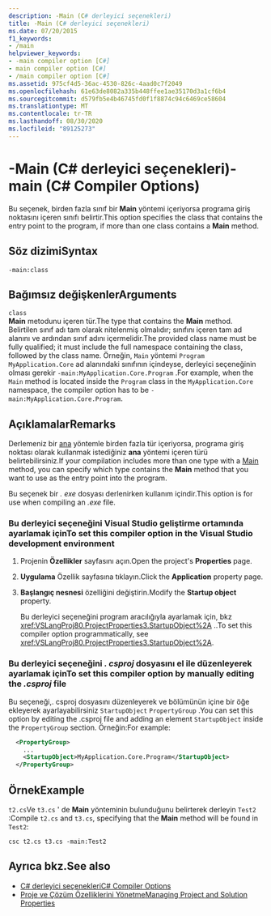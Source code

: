```yaml
---
description: -Main (C# derleyici seçenekleri)
title: -Main (C# derleyici seçenekleri)
ms.date: 07/20/2015
f1_keywords:
- /main
helpviewer_keywords:
- -main compiler option [C#]
- main compiler option [C#]
- /main compiler option [C#]
ms.assetid: 975cf4d5-36ac-4530-826c-4aad0c7f2049
ms.openlocfilehash: 61e63de8082a335b448ffee1ae35170d3a1cf6b4
ms.sourcegitcommit: d579fb5e4b46745fd0f1f8874c94c6469ce58604
ms.translationtype: MT
ms.contentlocale: tr-TR
ms.lasthandoff: 08/30/2020
ms.locfileid: "89125273"
---
```

# <a name="-main-c-compiler-options"></a><span data-ttu-id="191c6-103">-Main (C# derleyici seçenekleri)</span><span class="sxs-lookup"><span data-stu-id="191c6-103">-main (C# Compiler Options)</span></span>

<span data-ttu-id="191c6-104">Bu seçenek, birden fazla sınıf bir **Main** yöntemi içeriyorsa programa giriş noktasını içeren sınıfı belirtir.</span><span class="sxs-lookup"><span data-stu-id="191c6-104">This option specifies the class that contains the entry point to the program, if more than one class contains a **Main** method.</span></span>

## <a name="syntax"></a><span data-ttu-id="191c6-105">Söz dizimi</span><span class="sxs-lookup"><span data-stu-id="191c6-105">Syntax</span></span>

```console
-main:class
```

## <a name="arguments"></a><span data-ttu-id="191c6-106">Bağımsız değişkenler</span><span class="sxs-lookup"><span data-stu-id="191c6-106">Arguments</span></span>
 `class`  
 <span data-ttu-id="191c6-107">**Main** metodunu içeren tür.</span><span class="sxs-lookup"><span data-stu-id="191c6-107">The type that contains the **Main** method.</span></span>  
 <span data-ttu-id="191c6-108">Belirtilen sınıf adı tam olarak nitelenmiş olmalıdır; sınıfını içeren tam ad alanını ve ardından sınıf adını içermelidir.</span><span class="sxs-lookup"><span data-stu-id="191c6-108">The provided class name must be fully qualified; it must include the full namespace containing the class, followed by the class name.</span></span> <span data-ttu-id="191c6-109">Örneğin, `Main` yöntemi `Program` `MyApplication.Core` ad alanındaki sınıfının içindeyse, derleyici seçeneğinin olması gerekir `-main:MyApplication.Core.Program` .</span><span class="sxs-lookup"><span data-stu-id="191c6-109">For example, when the `Main` method is located inside the `Program` class in the `MyApplication.Core` namespace, the compiler option has to be `-main:MyApplication.Core.Program`.</span></span>

## <a name="remarks"></a><span data-ttu-id="191c6-110">Açıklamalar</span><span class="sxs-lookup"><span data-stu-id="191c6-110">Remarks</span></span>

<span data-ttu-id="191c6-111">Derlemeniz bir [ana](../../programming-guide/main-and-command-args/index.md) yöntemle birden fazla tür içeriyorsa, programa giriş noktası olarak kullanmak istediğiniz **ana** yöntemi içeren türü belirtebilirsiniz.</span><span class="sxs-lookup"><span data-stu-id="191c6-111">If your compilation includes more than one type with a [Main](../../programming-guide/main-and-command-args/index.md) method, you can specify which type contains the **Main** method that you want to use as the entry point into the program.</span></span>

<span data-ttu-id="191c6-112">Bu seçenek bir *. exe* dosyası derlenirken kullanım içindir.</span><span class="sxs-lookup"><span data-stu-id="191c6-112">This option is for use when compiling an *.exe* file.</span></span>

### <a name="to-set-this-compiler-option-in-the-visual-studio-development-environment"></a><span data-ttu-id="191c6-113">Bu derleyici seçeneğini Visual Studio geliştirme ortamında ayarlamak için</span><span class="sxs-lookup"><span data-stu-id="191c6-113">To set this compiler option in the Visual Studio development environment</span></span>

1. <span data-ttu-id="191c6-114">Projenin **Özellikler** sayfasını açın.</span><span class="sxs-lookup"><span data-stu-id="191c6-114">Open the project's **Properties** page.</span></span>

2. <span data-ttu-id="191c6-115">**Uygulama** Özellik sayfasına tıklayın.</span><span class="sxs-lookup"><span data-stu-id="191c6-115">Click the **Application** property page.</span></span>

3. <span data-ttu-id="191c6-116">**Başlangıç nesnesi** özelliğini değiştirin.</span><span class="sxs-lookup"><span data-stu-id="191c6-116">Modify the **Startup object** property.</span></span>

    <span data-ttu-id="191c6-117">Bu derleyici seçeneğini program aracılığıyla ayarlamak için, bkz <xref:VSLangProj80.ProjectProperties3.StartupObject%2A> ..</span><span class="sxs-lookup"><span data-stu-id="191c6-117">To set this compiler option programmatically, see <xref:VSLangProj80.ProjectProperties3.StartupObject%2A>.</span></span>

### <a name="to-set-this-compiler-option-by-manually-editing-the-csproj-file"></a><span data-ttu-id="191c6-118">Bu derleyici seçeneğini *. csproj* dosyasını el ile düzenleyerek ayarlamak için</span><span class="sxs-lookup"><span data-stu-id="191c6-118">To set this compiler option by manually editing the *.csproj* file</span></span>

<span data-ttu-id="191c6-119">Bu seçeneği,. csproj dosyasını düzenleyerek ve bölümünün içine bir öğe ekleyerek ayarlayabilirsiniz `StartupObject` `PropertyGroup` .</span><span class="sxs-lookup"><span data-stu-id="191c6-119">You can set this option by editing the .csproj file and adding an element `StartupObject` inside the `PropertyGroup` section.</span></span> <span data-ttu-id="191c6-120">Örneğin:</span><span class="sxs-lookup"><span data-stu-id="191c6-120">For example:</span></span>

```xml
  <PropertyGroup>
    ...
    <StartupObject>MyApplication.Core.Program</StartupObject>
  </PropertyGroup>
```

## <a name="example"></a><span data-ttu-id="191c6-121">Örnek</span><span class="sxs-lookup"><span data-stu-id="191c6-121">Example</span></span>

<span data-ttu-id="191c6-122">`t2.cs`Ve `t3.cs` ' de **Main** yönteminin bulunduğunu belirterek derleyin `Test2` :</span><span class="sxs-lookup"><span data-stu-id="191c6-122">Compile `t2.cs` and `t3.cs`, specifying that the **Main** method will be found in `Test2`:</span></span>

```console
csc t2.cs t3.cs -main:Test2
```

## <a name="see-also"></a><span data-ttu-id="191c6-123">Ayrıca bkz.</span><span class="sxs-lookup"><span data-stu-id="191c6-123">See also</span></span>

- [<span data-ttu-id="191c6-124">C# derleyici seçenekleri</span><span class="sxs-lookup"><span data-stu-id="191c6-124">C# Compiler Options</span></span>](./index.md)
- [<span data-ttu-id="191c6-125">Proje ve Çözüm Özelliklerini Yönetme</span><span class="sxs-lookup"><span data-stu-id="191c6-125">Managing Project and Solution Properties</span></span>](/visualstudio/ide/managing-project-and-solution-properties)
